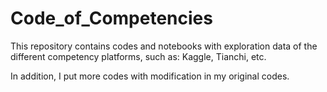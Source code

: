 # Code_of_Competencies

This repository contains codes and notebooks with exploration data of the different competency platforms, such as: Kaggle, Tianchi, etc.

In addition, I put more codes with modification in my original codes.

